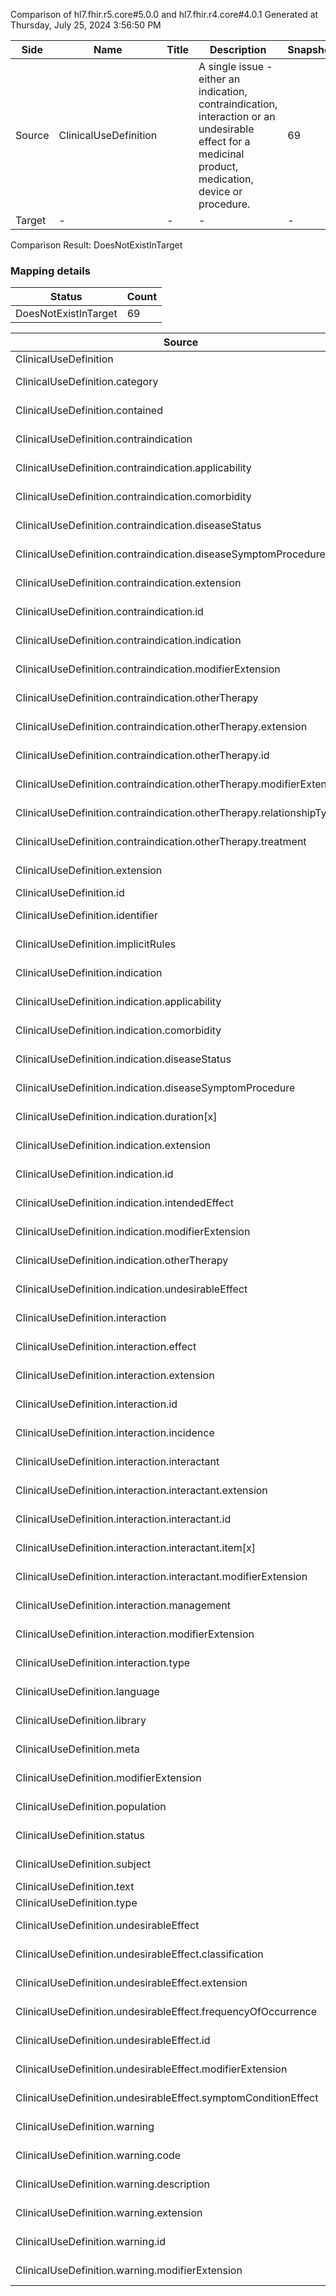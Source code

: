 Comparison of hl7.fhir.r5.core#5.0.0 and hl7.fhir.r4.core#4.0.1
Generated at Thursday, July 25, 2024 3:56:50 PM

| Side | Name | Title | Description | Snapshot | Differential |
| --- | --- | --- | --- | --- | --- |
| Source | ClinicalUseDefinition |  | A single issue - either an indication, contraindication, interaction or an undesirable effect for a medicinal product, medication, device or procedure. | 69 | 40 |
| Target | - | - | - | - | - |


Comparison Result: DoesNotExistInTarget


### Mapping details

| Status | Count |
| ------ | ----- |
DoesNotExistInTarget | 69 |


| Source | Target | Status | Message |
| ------ | ------ | ------ | ------- |
| ClinicalUseDefinition | - | DoesNotExistInTarget | ClinicalUseDefinition does not exist in target and has no mapping |
| ClinicalUseDefinition.category | - | DoesNotExistInTarget | ClinicalUseDefinition.category does not exist in target and has no mapping |
| ClinicalUseDefinition.contained | - | DoesNotExistInTarget | ClinicalUseDefinition.contained does not exist in target and has no mapping |
| ClinicalUseDefinition.contraindication | - | DoesNotExistInTarget | ClinicalUseDefinition.contraindication does not exist in target and has no mapping |
| ClinicalUseDefinition.contraindication.applicability | - | DoesNotExistInTarget | ClinicalUseDefinition.contraindication.applicability does not exist in target and has no mapping |
| ClinicalUseDefinition.contraindication.comorbidity | - | DoesNotExistInTarget | ClinicalUseDefinition.contraindication.comorbidity does not exist in target and has no mapping |
| ClinicalUseDefinition.contraindication.diseaseStatus | - | DoesNotExistInTarget | ClinicalUseDefinition.contraindication.diseaseStatus does not exist in target and has no mapping |
| ClinicalUseDefinition.contraindication.diseaseSymptomProcedure | - | DoesNotExistInTarget | ClinicalUseDefinition.contraindication.diseaseSymptomProcedure does not exist in target and has no mapping |
| ClinicalUseDefinition.contraindication.extension | - | DoesNotExistInTarget | ClinicalUseDefinition.contraindication.extension does not exist in target and has no mapping |
| ClinicalUseDefinition.contraindication.id | - | DoesNotExistInTarget | ClinicalUseDefinition.contraindication.id does not exist in target and has no mapping |
| ClinicalUseDefinition.contraindication.indication | - | DoesNotExistInTarget | ClinicalUseDefinition.contraindication.indication does not exist in target and has no mapping |
| ClinicalUseDefinition.contraindication.modifierExtension | - | DoesNotExistInTarget | ClinicalUseDefinition.contraindication.modifierExtension does not exist in target and has no mapping |
| ClinicalUseDefinition.contraindication.otherTherapy | - | DoesNotExistInTarget | ClinicalUseDefinition.contraindication.otherTherapy does not exist in target and has no mapping |
| ClinicalUseDefinition.contraindication.otherTherapy.extension | - | DoesNotExistInTarget | ClinicalUseDefinition.contraindication.otherTherapy.extension does not exist in target and has no mapping |
| ClinicalUseDefinition.contraindication.otherTherapy.id | - | DoesNotExistInTarget | ClinicalUseDefinition.contraindication.otherTherapy.id does not exist in target and has no mapping |
| ClinicalUseDefinition.contraindication.otherTherapy.modifierExtension | - | DoesNotExistInTarget | ClinicalUseDefinition.contraindication.otherTherapy.modifierExtension does not exist in target and has no mapping |
| ClinicalUseDefinition.contraindication.otherTherapy.relationshipType | - | DoesNotExistInTarget | ClinicalUseDefinition.contraindication.otherTherapy.relationshipType does not exist in target and has no mapping |
| ClinicalUseDefinition.contraindication.otherTherapy.treatment | - | DoesNotExistInTarget | ClinicalUseDefinition.contraindication.otherTherapy.treatment does not exist in target and has no mapping |
| ClinicalUseDefinition.extension | - | DoesNotExistInTarget | ClinicalUseDefinition.extension does not exist in target and has no mapping |
| ClinicalUseDefinition.id | - | DoesNotExistInTarget | ClinicalUseDefinition.id does not exist in target and has no mapping |
| ClinicalUseDefinition.identifier | - | DoesNotExistInTarget | ClinicalUseDefinition.identifier does not exist in target and has no mapping |
| ClinicalUseDefinition.implicitRules | - | DoesNotExistInTarget | ClinicalUseDefinition.implicitRules does not exist in target and has no mapping |
| ClinicalUseDefinition.indication | - | DoesNotExistInTarget | ClinicalUseDefinition.indication does not exist in target and has no mapping |
| ClinicalUseDefinition.indication.applicability | - | DoesNotExistInTarget | ClinicalUseDefinition.indication.applicability does not exist in target and has no mapping |
| ClinicalUseDefinition.indication.comorbidity | - | DoesNotExistInTarget | ClinicalUseDefinition.indication.comorbidity does not exist in target and has no mapping |
| ClinicalUseDefinition.indication.diseaseStatus | - | DoesNotExistInTarget | ClinicalUseDefinition.indication.diseaseStatus does not exist in target and has no mapping |
| ClinicalUseDefinition.indication.diseaseSymptomProcedure | - | DoesNotExistInTarget | ClinicalUseDefinition.indication.diseaseSymptomProcedure does not exist in target and has no mapping |
| ClinicalUseDefinition.indication.duration[x] | - | DoesNotExistInTarget | ClinicalUseDefinition.indication.duration[x] does not exist in target and has no mapping |
| ClinicalUseDefinition.indication.extension | - | DoesNotExistInTarget | ClinicalUseDefinition.indication.extension does not exist in target and has no mapping |
| ClinicalUseDefinition.indication.id | - | DoesNotExistInTarget | ClinicalUseDefinition.indication.id does not exist in target and has no mapping |
| ClinicalUseDefinition.indication.intendedEffect | - | DoesNotExistInTarget | ClinicalUseDefinition.indication.intendedEffect does not exist in target and has no mapping |
| ClinicalUseDefinition.indication.modifierExtension | - | DoesNotExistInTarget | ClinicalUseDefinition.indication.modifierExtension does not exist in target and has no mapping |
| ClinicalUseDefinition.indication.otherTherapy | - | DoesNotExistInTarget | ClinicalUseDefinition.indication.otherTherapy does not exist in target and has no mapping |
| ClinicalUseDefinition.indication.undesirableEffect | - | DoesNotExistInTarget | ClinicalUseDefinition.indication.undesirableEffect does not exist in target and has no mapping |
| ClinicalUseDefinition.interaction | - | DoesNotExistInTarget | ClinicalUseDefinition.interaction does not exist in target and has no mapping |
| ClinicalUseDefinition.interaction.effect | - | DoesNotExistInTarget | ClinicalUseDefinition.interaction.effect does not exist in target and has no mapping |
| ClinicalUseDefinition.interaction.extension | - | DoesNotExistInTarget | ClinicalUseDefinition.interaction.extension does not exist in target and has no mapping |
| ClinicalUseDefinition.interaction.id | - | DoesNotExistInTarget | ClinicalUseDefinition.interaction.id does not exist in target and has no mapping |
| ClinicalUseDefinition.interaction.incidence | - | DoesNotExistInTarget | ClinicalUseDefinition.interaction.incidence does not exist in target and has no mapping |
| ClinicalUseDefinition.interaction.interactant | - | DoesNotExistInTarget | ClinicalUseDefinition.interaction.interactant does not exist in target and has no mapping |
| ClinicalUseDefinition.interaction.interactant.extension | - | DoesNotExistInTarget | ClinicalUseDefinition.interaction.interactant.extension does not exist in target and has no mapping |
| ClinicalUseDefinition.interaction.interactant.id | - | DoesNotExistInTarget | ClinicalUseDefinition.interaction.interactant.id does not exist in target and has no mapping |
| ClinicalUseDefinition.interaction.interactant.item[x] | - | DoesNotExistInTarget | ClinicalUseDefinition.interaction.interactant.item[x] does not exist in target and has no mapping |
| ClinicalUseDefinition.interaction.interactant.modifierExtension | - | DoesNotExistInTarget | ClinicalUseDefinition.interaction.interactant.modifierExtension does not exist in target and has no mapping |
| ClinicalUseDefinition.interaction.management | - | DoesNotExistInTarget | ClinicalUseDefinition.interaction.management does not exist in target and has no mapping |
| ClinicalUseDefinition.interaction.modifierExtension | - | DoesNotExistInTarget | ClinicalUseDefinition.interaction.modifierExtension does not exist in target and has no mapping |
| ClinicalUseDefinition.interaction.type | - | DoesNotExistInTarget | ClinicalUseDefinition.interaction.type does not exist in target and has no mapping |
| ClinicalUseDefinition.language | - | DoesNotExistInTarget | ClinicalUseDefinition.language does not exist in target and has no mapping |
| ClinicalUseDefinition.library | - | DoesNotExistInTarget | ClinicalUseDefinition.library does not exist in target and has no mapping |
| ClinicalUseDefinition.meta | - | DoesNotExistInTarget | ClinicalUseDefinition.meta does not exist in target and has no mapping |
| ClinicalUseDefinition.modifierExtension | - | DoesNotExistInTarget | ClinicalUseDefinition.modifierExtension does not exist in target and has no mapping |
| ClinicalUseDefinition.population | - | DoesNotExistInTarget | ClinicalUseDefinition.population does not exist in target and has no mapping |
| ClinicalUseDefinition.status | - | DoesNotExistInTarget | ClinicalUseDefinition.status does not exist in target and has no mapping |
| ClinicalUseDefinition.subject | - | DoesNotExistInTarget | ClinicalUseDefinition.subject does not exist in target and has no mapping |
| ClinicalUseDefinition.text | - | DoesNotExistInTarget | ClinicalUseDefinition.text does not exist in target and has no mapping |
| ClinicalUseDefinition.type | - | DoesNotExistInTarget | ClinicalUseDefinition.type does not exist in target and has no mapping |
| ClinicalUseDefinition.undesirableEffect | - | DoesNotExistInTarget | ClinicalUseDefinition.undesirableEffect does not exist in target and has no mapping |
| ClinicalUseDefinition.undesirableEffect.classification | - | DoesNotExistInTarget | ClinicalUseDefinition.undesirableEffect.classification does not exist in target and has no mapping |
| ClinicalUseDefinition.undesirableEffect.extension | - | DoesNotExistInTarget | ClinicalUseDefinition.undesirableEffect.extension does not exist in target and has no mapping |
| ClinicalUseDefinition.undesirableEffect.frequencyOfOccurrence | - | DoesNotExistInTarget | ClinicalUseDefinition.undesirableEffect.frequencyOfOccurrence does not exist in target and has no mapping |
| ClinicalUseDefinition.undesirableEffect.id | - | DoesNotExistInTarget | ClinicalUseDefinition.undesirableEffect.id does not exist in target and has no mapping |
| ClinicalUseDefinition.undesirableEffect.modifierExtension | - | DoesNotExistInTarget | ClinicalUseDefinition.undesirableEffect.modifierExtension does not exist in target and has no mapping |
| ClinicalUseDefinition.undesirableEffect.symptomConditionEffect | - | DoesNotExistInTarget | ClinicalUseDefinition.undesirableEffect.symptomConditionEffect does not exist in target and has no mapping |
| ClinicalUseDefinition.warning | - | DoesNotExistInTarget | ClinicalUseDefinition.warning does not exist in target and has no mapping |
| ClinicalUseDefinition.warning.code | - | DoesNotExistInTarget | ClinicalUseDefinition.warning.code does not exist in target and has no mapping |
| ClinicalUseDefinition.warning.description | - | DoesNotExistInTarget | ClinicalUseDefinition.warning.description does not exist in target and has no mapping |
| ClinicalUseDefinition.warning.extension | - | DoesNotExistInTarget | ClinicalUseDefinition.warning.extension does not exist in target and has no mapping |
| ClinicalUseDefinition.warning.id | - | DoesNotExistInTarget | ClinicalUseDefinition.warning.id does not exist in target and has no mapping |
| ClinicalUseDefinition.warning.modifierExtension | - | DoesNotExistInTarget | ClinicalUseDefinition.warning.modifierExtension does not exist in target and has no mapping |


